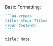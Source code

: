 Basic Formatting:

````md
```ad-<type>
title: <Your Title> 
<Your Content>
```
````

```ad-note
title: Note
```

```ad-abstract
```

```ad-info
```

```ad-tip
```

```ad-success
```

```ad-question
```

```ad-warning
```

```ad-failure
```

```ad-danger
```

```ad-bug
```

```ad-example
```

```ad-quote
```










